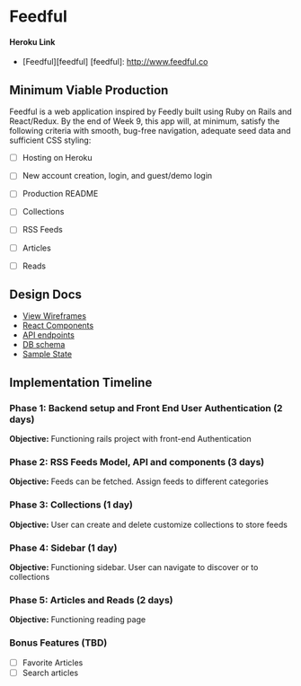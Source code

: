 # Feedful


#### Heroku Link
* [Feedful][feedful]
[feedful]: http://www.feedful.co


## Minimum Viable Production
Feedful is a web application inspired by Feedly built using Ruby on Rails
and React/Redux. By the end of Week 9, this app will, at minimum, satisfy
the following criteria with smooth, bug-free navigation, adequate seed data
and sufficient CSS styling:

- [ ] Hosting on Heroku
- [ ] New account creation, login, and guest/demo login
- [ ] Production README
- [ ] Collections
- [ ] RSS Feeds
- [ ] Articles
- [ ] Reads


## Design Docs
* [View Wireframes][wireframes]
* [React Components][components]
* [API endpoints][api-endpoints]
* [DB schema][schema]
* [Sample State][sample-state]

[wireframes]: ./wireframes
[components]: ./component-hierarchy.md
[sample-state]: ./sample-state.md
[api-endpoints]: ./api-endpoints.md
[schema]: ./schema.md


## Implementation Timeline

### Phase 1: Backend setup and Front End User Authentication (2 days)

**Objective:** Functioning rails project with front-end Authentication

### Phase 2: RSS Feeds Model, API and components (3 days)

**Objective:** Feeds can be fetched. Assign feeds to different categories

### Phase 3: Collections (1 day)

**Objective:** User can create and delete customize collections to store feeds

### Phase 4: Sidebar (1 day)

**Objective:** Functioning sidebar. User can navigate to discover or to collections

### Phase 5: Articles and Reads (2 days)

**Objective:** Functioning reading page

### Bonus Features (TBD)
- [ ] Favorite Articles
- [ ] Search articles
